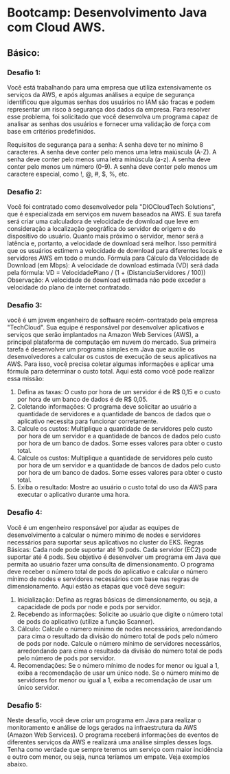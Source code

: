# Bootcamp: Desenvolvimento Java com Cloud AWS. 

## Básico: 
### Desafio 1: 
Você está trabalhando para uma empresa que utiliza extensivamente os serviços da AWS, e após algumas análises a equipe de segurança identificou que algumas senhas dos usuários no IAM são fracas e podem representar um risco à segurança dos dados da empresa. Para resolver esse problema, foi solicitado que você desenvolva um programa capaz de analisar as senhas dos usuários e fornecer uma validação de força com base em critérios predefinidos.

Requisitos de segurança para a senha:
A senha deve ter no mínimo 8 caracteres.
A senha deve conter pelo menos uma letra maiúscula (A-Z).
A senha deve conter pelo menos uma letra minúscula (a-z).
A senha deve conter pelo menos um número (0-9).
A senha deve conter pelo menos um caractere especial, como !, @, #, $, %, etc.

### Desafio 2:
Você foi contratado como desenvolvedor pela "DIOCloudTech Solutions", que é especializada em serviços em nuvem baseados na AWS. E sua tarefa será criar uma calculadora de velocidade de download que leve em consideração a localização geográfica do servidor de origem e do dispositivo do usuário. Quanto mais próximo o servidor, menor será a latência e, portanto, a velocidade de download será melhor. Isso permitirá que os usuários estimem a velocidade de download para diferentes locais e servidores AWS em todo o mundo.
Fórmula para Cálculo da Velocidade de Download (em Mbps): A velocidade de download estimada (VD) será dada pela fórmula:
VD = VelocidadePlano / (1 + (DistanciaServidores / 100))
Observação: A velocidade de download estimada não pode exceder a velocidade do plano de internet contratado.

### Desafio 3: 
você é um jovem engenheiro de software recém-contratado pela empresa "TechCloud". Sua equipe é responsável por desenvolver aplicativos e serviços que serão implantados na Amazon Web Services (AWS), a principal plataforma de computação em nuvem do mercado. Sua primeira tarefa é desenvolver um programa simples em Java que auxilie os desenvolvedores a calcular os custos de execução de seus aplicativos na AWS. Para isso, você precisa coletar algumas informações e aplicar uma fórmula para determinar o custo total.
Aqui está como você pode realizar essa missão: 
1. Defina as taxas: O custo por hora de um servidor é de R$ 0,15 e o custo por hora de um banco de dados é de R$ 0,05.
2. Coletando informações: O programa deve solicitar ao usuário a quantidade de servidores e a quantidade de bancos de dados que o aplicativo necessita para funcionar corretamente.
3. Calcule os custos: Multiplique a quantidade de servidores pelo custo por hora de um servidor e a quantidade de bancos de dados pelo custo por hora de um banco de dados. Some esses valores para obter o custo total.
3. Calcule os custos: Multiplique a quantidade de servidores pelo custo por hora de um servidor e a quantidade de bancos de dados pelo custo por hora de um banco de dados. Some esses valores para obter o custo total.
4. Exiba o resultado: Mostre ao usuário o custo total do uso da AWS para executar o aplicativo durante uma hora.

### Desafio 4:
Você é um engenheiro responsável por ajudar as equipes de desenvolvimento a calcular o número mínimo de nodes e servidores necessários para suportar seus aplicativos no cluster do EKS.
Regras Básicas:
Cada node pode suportar até 10 pods.
Cada servidor (EC2) pode suportar até 4 pods.
Seu objetivo é desenvolver um programa em Java que permita ao usuário fazer uma consulta de dimensionamento. O programa deve receber o número total de pods do aplicativo e calcular o número mínimo de nodes e servidores necessários com base nas regras de dimensionamento. 
Aqui estão as etapas que você deve seguir: 
1. Inicialização: Defina as regras básicas de dimensionamento, ou seja, a capacidade de pods por node e pods por servidor.
2. Recebendo as informações: Solicite ao usuário que digite o número total de pods do aplicativo (utilize a função Scanner).
3. Cálculo: Calcule o número mínimo de nodes necessários, arredondando para cima o resultado da divisão do número total de pods pelo número de pods por node.
Calcule o número mínimo de servidores necessários, arredondando para cima o resultado da divisão do número total de pods pelo número de pods por servidor.
5. Recomendações: Se o número mínimo de nodes for menor ou igual a 1, exiba a recomendação de usar um único node.
Se o número mínimo de servidores for menor ou igual a 1, exiba a recomendação de usar um único servidor.

### Desafio 5:
Neste desafio, você deve criar um programa em Java para realizar o monitoramento e análise de logs gerados na infraestrutura da AWS (Amazon Web Services). O programa receberá informações de eventos de diferentes serviços da AWS e realizará uma análise simples desses logs.  Tenha como verdade que sempre teremos um serviço com maior incidência e outro com menor, ou seja, nunca teríamos um empate. Veja exemplos abaixo. 

